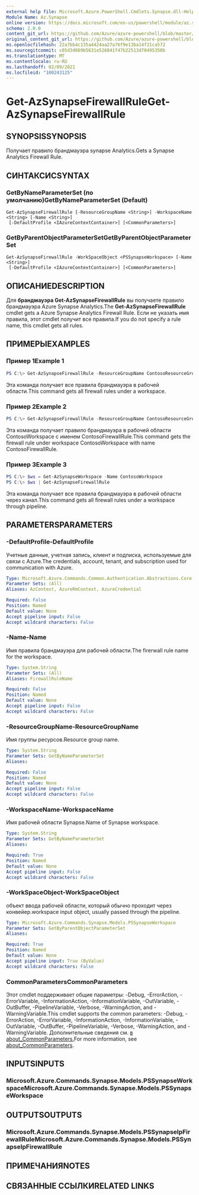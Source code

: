 ```yaml
---
external help file: Microsoft.Azure.PowerShell.Cmdlets.Synapse.dll-Help.xml
Module Name: Az.Synapse
online version: https://docs.microsoft.com/en-us/powershell/module/az.synapse/get-azsynapsefirewallrule
schema: 2.0.0
content_git_url: https://github.com/Azure/azure-powershell/blob/master/src/Synapse/Synapse/help/Get-AzSynapseFirewallRule.md
original_content_git_url: https://github.com/Azure/azure-powershell/blob/master/src/Synapse/Synapse/help/Get-AzSynapseFirewallRule.md
ms.openlocfilehash: 22a7bb4c135a4424aa27a76f9e13ba14f21ca572
ms.sourcegitcommit: c05d3d669b5631e526841f47b22513d78495350b
ms.translationtype: MT
ms.contentlocale: ru-RU
ms.lasthandoff: 02/09/2021
ms.locfileid: "100243125"
---
```

# <span data-ttu-id="b6767-101">Get-AzSynapseFirewallRule</span><span class="sxs-lookup"><span data-stu-id="b6767-101">Get-AzSynapseFirewallRule</span></span>

## <span data-ttu-id="b6767-102">SYNOPSIS</span><span class="sxs-lookup"><span data-stu-id="b6767-102">SYNOPSIS</span></span>
<span data-ttu-id="b6767-103">Получает правило брандмауэра synapse Analytics.</span><span class="sxs-lookup"><span data-stu-id="b6767-103">Gets a Synapse Analytics Firewall Rule.</span></span>

## <span data-ttu-id="b6767-104">СИНТАКСИС</span><span class="sxs-lookup"><span data-stu-id="b6767-104">SYNTAX</span></span>

### <span data-ttu-id="b6767-105">GetByNameParameterSet (по умолчанию)</span><span class="sxs-lookup"><span data-stu-id="b6767-105">GetByNameParameterSet (Default)</span></span>
```
Get-AzSynapseFirewallRule [-ResourceGroupName <String>] -WorkspaceName <String> [-Name <String>]
 [-DefaultProfile <IAzureContextContainer>] [<CommonParameters>]
```

### <span data-ttu-id="b6767-106">GetByParentObjectParameterSet</span><span class="sxs-lookup"><span data-stu-id="b6767-106">GetByParentObjectParameterSet</span></span>
```
Get-AzSynapseFirewallRule -WorkSpaceObject <PSSynapseWorkspace> [-Name <String>]
 [-DefaultProfile <IAzureContextContainer>] [<CommonParameters>]
```

## <span data-ttu-id="b6767-107">ОПИСАНИЕ</span><span class="sxs-lookup"><span data-stu-id="b6767-107">DESCRIPTION</span></span>
<span data-ttu-id="b6767-108">Для **брандмауэра Get-AzSynapseFirewallRule** вы получаете правило брандмауэра Azure Synapse Analytics.</span><span class="sxs-lookup"><span data-stu-id="b6767-108">The **Get-AzSynapseFirewallRule** cmdlet gets a Azure Synapse Analytics Firewall Rule.</span></span>
<span data-ttu-id="b6767-109">Если не указать имя правила, этот cmdlet получит все правила.</span><span class="sxs-lookup"><span data-stu-id="b6767-109">If you do not specify a rule name, this cmdlet gets all rules.</span></span>

## <span data-ttu-id="b6767-110">ПРИМЕРЫ</span><span class="sxs-lookup"><span data-stu-id="b6767-110">EXAMPLES</span></span>

### <span data-ttu-id="b6767-111">Пример 1</span><span class="sxs-lookup"><span data-stu-id="b6767-111">Example 1</span></span>
```powershell
PS C:\> Get-AzSynapseFirewallRule -ResourceGroupName ContosoResourceGroup -WorkspaceName ContosoWorkspace
```

<span data-ttu-id="b6767-112">Эта команда получает все правила брандмауэра в рабочей области.</span><span class="sxs-lookup"><span data-stu-id="b6767-112">This command gets all firewall rules under a workspace.</span></span>

### <span data-ttu-id="b6767-113">Пример 2</span><span class="sxs-lookup"><span data-stu-id="b6767-113">Example 2</span></span>
```powershell
PS C:\> Get-AzSynapseFirewallRule -ResourceGroupName ContosoResourceGroup -WorkspaceName ContosoWorkspace -Name ContosoFirewallRule
```

<span data-ttu-id="b6767-114">Эта команда получает правило брандмауэра в рабочей области ContosoWorkspace с именем ContosoFirewallRule.</span><span class="sxs-lookup"><span data-stu-id="b6767-114">This command gets the firewall rule under workspace ContosoWorkspace with name ContosoFirewallRule.</span></span>

### <span data-ttu-id="b6767-115">Пример 3</span><span class="sxs-lookup"><span data-stu-id="b6767-115">Example 3</span></span>
```powershell
PS C:\> $ws = Get-AzSynapseWorkspace -Name ContosoWorkspace
PS C:\> $ws | Get-AzSynapseFirewallRule
```

<span data-ttu-id="b6767-116">Эта команда получает все правила брандмауэра в рабочей области через канал.</span><span class="sxs-lookup"><span data-stu-id="b6767-116">This command gets all firewall rules under a workspace through pipeline.</span></span>

## <span data-ttu-id="b6767-117">PARAMETERS</span><span class="sxs-lookup"><span data-stu-id="b6767-117">PARAMETERS</span></span>

### <span data-ttu-id="b6767-118">-DefaultProfile</span><span class="sxs-lookup"><span data-stu-id="b6767-118">-DefaultProfile</span></span>
<span data-ttu-id="b6767-119">Учетные данные, учетная запись, клиент и подписка, используемые для связи с Azure.</span><span class="sxs-lookup"><span data-stu-id="b6767-119">The credentials, account, tenant, and subscription used for communication with Azure.</span></span>

```yaml
Type: Microsoft.Azure.Commands.Common.Authentication.Abstractions.Core.IAzureContextContainer
Parameter Sets: (All)
Aliases: AzContext, AzureRmContext, AzureCredential

Required: False
Position: Named
Default value: None
Accept pipeline input: False
Accept wildcard characters: False
```

### <span data-ttu-id="b6767-120">-Name</span><span class="sxs-lookup"><span data-stu-id="b6767-120">-Name</span></span>
<span data-ttu-id="b6767-121">Имя правила брандмауэра для рабочей области.</span><span class="sxs-lookup"><span data-stu-id="b6767-121">The firerwall rule name for the workspace.</span></span>

```yaml
Type: System.String
Parameter Sets: (All)
Aliases: FirewallRuleName

Required: False
Position: Named
Default value: None
Accept pipeline input: False
Accept wildcard characters: False
```

### <span data-ttu-id="b6767-122">-ResourceGroupName</span><span class="sxs-lookup"><span data-stu-id="b6767-122">-ResourceGroupName</span></span>
<span data-ttu-id="b6767-123">Имя группы ресурсов.</span><span class="sxs-lookup"><span data-stu-id="b6767-123">Resource group name.</span></span>

```yaml
Type: System.String
Parameter Sets: GetByNameParameterSet
Aliases:

Required: False
Position: Named
Default value: None
Accept pipeline input: False
Accept wildcard characters: False
```

### <span data-ttu-id="b6767-124">-WorkspaceName</span><span class="sxs-lookup"><span data-stu-id="b6767-124">-WorkspaceName</span></span>
<span data-ttu-id="b6767-125">Имя рабочей области Synapse.</span><span class="sxs-lookup"><span data-stu-id="b6767-125">Name of Synapse workspace.</span></span>

```yaml
Type: System.String
Parameter Sets: GetByNameParameterSet
Aliases:

Required: True
Position: Named
Default value: None
Accept pipeline input: False
Accept wildcard characters: False
```

### <span data-ttu-id="b6767-126">-WorkSpaceObject</span><span class="sxs-lookup"><span data-stu-id="b6767-126">-WorkSpaceObject</span></span>
<span data-ttu-id="b6767-127">объект ввода рабочей области, который обычно проходит через конвейер.</span><span class="sxs-lookup"><span data-stu-id="b6767-127">workspace input object, usually passed through the pipeline.</span></span>

```yaml
Type: Microsoft.Azure.Commands.Synapse.Models.PSSynapseWorkspace
Parameter Sets: GetByParentObjectParameterSet
Aliases:

Required: True
Position: Named
Default value: None
Accept pipeline input: True (ByValue)
Accept wildcard characters: False
```

### <span data-ttu-id="b6767-128">CommonParameters</span><span class="sxs-lookup"><span data-stu-id="b6767-128">CommonParameters</span></span>
<span data-ttu-id="b6767-129">Этот cmdlet поддерживает общие параметры: -Debug, -ErrorAction, -ErrorVariable, -InformationAction, -InformationVariable, -OutVariable, -OutBuffer, -PipelineVariable, -Verbose, -WarningAction, and -WarningVariable.</span><span class="sxs-lookup"><span data-stu-id="b6767-129">This cmdlet supports the common parameters: -Debug, -ErrorAction, -ErrorVariable, -InformationAction, -InformationVariable, -OutVariable, -OutBuffer, -PipelineVariable, -Verbose, -WarningAction, and -WarningVariable.</span></span> <span data-ttu-id="b6767-130">Дополнительные сведения см. [в about_CommonParameters.](http://go.microsoft.com/fwlink/?LinkID=113216)</span><span class="sxs-lookup"><span data-stu-id="b6767-130">For more information, see [about_CommonParameters](http://go.microsoft.com/fwlink/?LinkID=113216).</span></span>

## <span data-ttu-id="b6767-131">INPUTS</span><span class="sxs-lookup"><span data-stu-id="b6767-131">INPUTS</span></span>

### <span data-ttu-id="b6767-132">Microsoft.Azure.Commands.Synapse.Models.PSSynapseWorkspace</span><span class="sxs-lookup"><span data-stu-id="b6767-132">Microsoft.Azure.Commands.Synapse.Models.PSSynapseWorkspace</span></span>

## <span data-ttu-id="b6767-133">OUTPUTS</span><span class="sxs-lookup"><span data-stu-id="b6767-133">OUTPUTS</span></span>

### <span data-ttu-id="b6767-134">Microsoft.Azure.Commands.Synapse.Models.PSSynapseIpFirewallRule</span><span class="sxs-lookup"><span data-stu-id="b6767-134">Microsoft.Azure.Commands.Synapse.Models.PSSynapseIpFirewallRule</span></span>

## <span data-ttu-id="b6767-135">ПРИМЕЧАНИЯ</span><span class="sxs-lookup"><span data-stu-id="b6767-135">NOTES</span></span>

## <span data-ttu-id="b6767-136">СВЯЗАННЫЕ ССЫЛКИ</span><span class="sxs-lookup"><span data-stu-id="b6767-136">RELATED LINKS</span></span>
